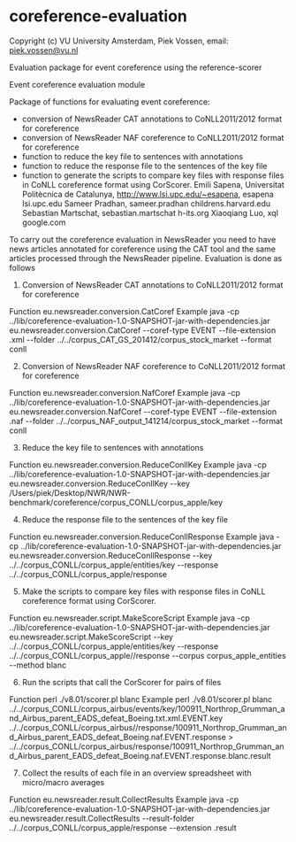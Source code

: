 coreference-evaluation
======================
Copyright (c) VU University Amsterdam, Piek Vossen, email: piek.vossen@vu.nl

Evaluation package for event coreference using the reference-scorer

Event coreference evaluation module

Package of functions for evaluating event coreference:
- conversion of NewsReader CAT annotations to CoNLL2011/2012 format for coreference
- conversion of NewsReader NAF coreference to CoNLL2011/2012 format for coreference
- function to reduce the key file to sentences with annotations
- function to reduce the response file to the sentences of the key file
- function to generate the scripts to compare key files with response files in CoNLL coreference format using CorScorer.
   Emili Sapena, Universitat Politècnica de Catalunya, http://www.lsi.upc.edu/~esapena, esapena <at> lsi.upc.edu
   Sameer Pradhan, sameer.pradhan <at> childrens.harvard.edu
   Sebastian Martschat, sebastian.martschat <at> h-its.org
   Xiaoqiang Luo, xql <at> google.com

To carry out the coreference evaluation in NewsReader you need to have news articles annotated for coreference using the CAT tool
and the same articles processed through the NewsReader pipeline. Evaluation is done as follows

1. Conversion of NewsReader CAT annotations to CoNLL2011/2012 format for coreference

Function
   eu.newsreader.conversion.CatCoref
Example
   java -cp ../lib/coreference-evaluation-1.0-SNAPSHOT-jar-with-dependencies.jar eu.newsreader.conversion.CatCoref --coref-type EVENT --file-extension .xml --folder ../../corpus_CAT_GS_201412/corpus_stock_market --format conll


2. Conversion of NewsReader NAF coreference to CoNLL2011/2012 format for coreference

Function
   eu.newsreader.conversion.NafCoref
Example
   java -cp ../lib/coreference-evaluation-1.0-SNAPSHOT-jar-with-dependencies.jar eu.newsreader.conversion.NafCoref --coref-type EVENT --file-extension .naf --folder ../../corpus_NAF_output_141214/corpus_stock_market --format conll

3. Reduce the key file to sentences with annotations

Function
   eu.newsreader.conversion.ReduceConllKey
Example
   java -cp ../lib/coreference-evaluation-1.0-SNAPSHOT-jar-with-dependencies.jar eu.newsreader.conversion.ReduceConllKey --key /Users/piek/Desktop/NWR/NWR-benchmark/coreference/corpus_CONLL/corpus_apple/key

4. Reduce the response file to the sentences of the key file

Function
   eu.newsreader.conversion.ReduceConllResponse
Example
   java -cp ../lib/coreference-evaluation-1.0-SNAPSHOT-jar-with-dependencies.jar eu.newsreader.conversion.ReduceConllResponse --key ../../corpus_CONLL/corpus_apple/entities/key --response ../../corpus_CONLL/corpus_apple/response

5. Make the scripts to compare key files with response files in CoNLL coreference format using CorScorer.

Function
   eu.newsreader.script.MakeScoreScript
Example
   java -cp ../lib/coreference-evaluation-1.0-SNAPSHOT-jar-with-dependencies.jar eu.newsreader.script.MakeScoreScript --key ../../corpus_CONLL/corpus_apple/entities/key --response ../../corpus_CONLL/corpus_apple//response --corpus corpus_apple_entities --method blanc

6. Run the scripts that call the CorScorer for pairs of files

Function
   perl ./v8.01/scorer.pl blanc
Example
   perl ./v8.01/scorer.pl blanc ../../corpus_CONLL/corpus_airbus/events/key/100911_Northrop_Grumman_and_Airbus_parent_EADS_defeat_Boeing.txt.xml.EVENT.key ../../corpus_CONLL/corpus_airbus//response/100911_Northrop_Grumman_and_Airbus_parent_EADS_defeat_Boeing.naf.EVENT.response > ../../corpus_CONLL/corpus_airbus/response/100911_Northrop_Grumman_and_Airbus_parent_EADS_defeat_Boeing.naf.EVENT.response.blanc.result

7. Collect the results of each file in an overview spreadsheet with micro/macro averages

Function
   eu.newsreader.result.CollectResults
Example
   java -cp ../lib/coreference-evaluation-1.0-SNAPSHOT-jar-with-dependencies.jar eu.newsreader.result.CollectResults --result-folder ../../corpus_CONLL/corpus_apple/response --extension .result

